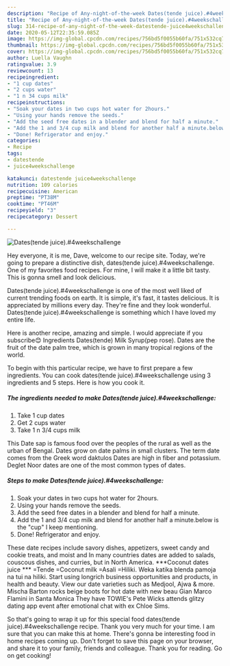 ```yaml
---
description: "Recipe of Any-night-of-the-week Dates(tende juice).#4weekschallenge"
title: "Recipe of Any-night-of-the-week Dates(tende juice).#4weekschallenge"
slug: 314-recipe-of-any-night-of-the-week-datestende-juice4weekschallenge
date: 2020-05-12T22:35:59.085Z
image: https://img-global.cpcdn.com/recipes/756bd5f0055b60fa/751x532cq70/datestende-juice4weekschallenge-recipe-main-photo.jpg
thumbnail: https://img-global.cpcdn.com/recipes/756bd5f0055b60fa/751x532cq70/datestende-juice4weekschallenge-recipe-main-photo.jpg
cover: https://img-global.cpcdn.com/recipes/756bd5f0055b60fa/751x532cq70/datestende-juice4weekschallenge-recipe-main-photo.jpg
author: Luella Vaughn
ratingvalue: 3.9
reviewcount: 13
recipeingredient:
- "1 cup dates"
- "2 cups water"
- "1 n 34 cups milk"
recipeinstructions:
- "Soak your dates in two cups hot water for 2hours."
- "Using your hands remove the seeds."
- "Add the seed free dates in a blender and blend for half a minute."
- "Add the 1 and 3/4 cup milk and blend for another half a minute.below is the &#34;cup&#34; I keep mentioning."
- "Done! Refrigerator and enjoy."
categories:
- Recipe
tags:
- datestende
- juice4weekschallenge

katakunci: datestende juice4weekschallenge 
nutrition: 109 calories
recipecuisine: American
preptime: "PT38M"
cooktime: "PT46M"
recipeyield: "3"
recipecategory: Dessert

---
```



![Dates(tende juice).#4weekschallenge](https://img-global.cpcdn.com/recipes/756bd5f0055b60fa/751x532cq70/datestende-juice4weekschallenge-recipe-main-photo.jpg)

Hey everyone, it is me, Dave, welcome to our recipe site. Today, we're going to prepare a distinctive dish, dates(tende juice).#4weekschallenge. One of my favorites food recipes. For mine, I will make it a little bit tasty. This is gonna smell and look delicious.

Dates(tende juice).#4weekschallenge is one of the most well liked of current trending foods on earth. It is simple, it's fast, it tastes delicious. It is appreciated by millions every day. They're fine and they look wonderful. Dates(tende juice).#4weekschallenge is something which I have loved my entire life.

Here is another recipe, amazing and simple. I would appreciate if you subscribe😊 Ingredients Dates(tende) Milk Syrup(pep rose). Dates are the fruit of the date palm tree, which is grown in many tropical regions of the world.


To begin with this particular recipe, we have to first prepare a few ingredients. You can cook dates(tende juice).#4weekschallenge using 3 ingredients and 5 steps. Here is how you cook it.

<!--inarticleads1-->

##### The ingredients needed to make Dates(tende juice).#4weekschallenge:

1. Take 1 cup dates
1. Get 2 cups water
1. Take 1 n 3/4 cups milk


This Date sap is famous food over the peoples of the rural as well as the urban of Bengal. Dates grow on date palms in small clusters. The term date comes from the Greek word daktulos Dates are high in fiber and potassium. Deglet Noor dates are one of the most common types of dates. 

<!--inarticleads2-->

##### Steps to make Dates(tende juice).#4weekschallenge:

1. Soak your dates in two cups hot water for 2hours.
1. Using your hands remove the seeds.
1. Add the seed free dates in a blender and blend for half a minute.
1. Add the 1 and 3/4 cup milk and blend for another half a minute.below is the &#34;cup&#34; I keep mentioning.
1. Done! Refrigerator and enjoy.


These date recipes include savory dishes, appetizers, sweet candy and cookie treats, and moist and In many countries dates are added to salads, couscous dishes, and curries, but in North America. ***Coconut dates juice *** =Tende =Coconut milk =Asali =Hiliki. Weka katika blenda pamoja na tui na hiliki. Start using longrich business opportunities and products, in health and beauty. View our date varieties such as Medjool, Ajwa &amp; more. Mischa Barton rocks beige boots for hot date with new beau Gian Marco Flamini in Santa Monica They have TOWIE&#39;s Pete Wicks attends glitzy dating app event after emotional chat with ex Chloe Sims. 

So that's going to wrap it up for this special food dates(tende juice).#4weekschallenge recipe. Thank you very much for your time. I am sure that you can make this at home. There's gonna be interesting food in home recipes coming up. Don't forget to save this page on your browser, and share it to your family, friends and colleague. Thank you for reading. Go on get cooking!
